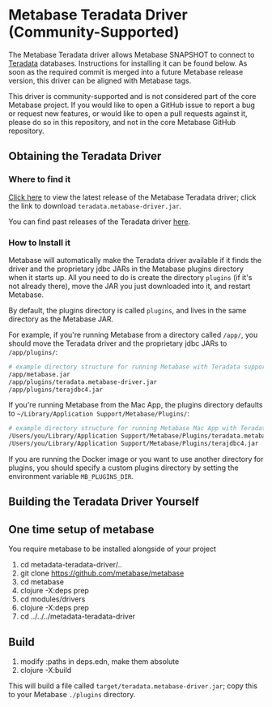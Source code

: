 # Metabase Teradata Driver (Community-Supported)

The Metabase Teradata driver allows Metabase SNAPSHOT to connect to [Teradata](https://www.teradata.com/) databases.
Instructions for installing it can be found below.
As soon as the required commit is merged into a future Metabase release version, this driver can be aligned with Metabase tags. 

This driver is community-supported and is not considered part of the
core Metabase project. If you would like to open a GitHub issue to
report a bug or request new features, or would like to open a pull
requests against it, please do so in this repository, and not in the
core Metabase GitHub repository.

## Obtaining the Teradata Driver

### Where to find it

[Click here](https://github.com/swisscom-bigdata/metabase-teradata-driver/releases/latest) to view the latest release of the Metabase Teradata driver; click the link to download `teradata.metabase-driver.jar`.

You can find past releases of the Teradata driver [here](https://github.com/swisscom-bigdata/metabase-teradata-driver/releases).


### How to Install it

Metabase will automatically make the Teradata driver available if it finds the driver and the proprietary jdbc JARs in the Metabase plugins directory when it starts up.
All you need to do is create the directory `plugins` (if it's not already there), move the JAR you just downloaded into it, and restart Metabase.

By default, the plugins directory is called `plugins`, and lives in the same directory as the Metabase JAR.

For example, if you're running Metabase from a directory called `/app/`, you should move the Teradata driver and the proprietary jdbc JARs to `/app/plugins/`:

```bash
# example directory structure for running Metabase with Teradata support
/app/metabase.jar
/app/plugins/teradata.metabase-driver.jar
/app/plugins/terajdbc4.jar
```

If you're running Metabase from the Mac App, the plugins directory defaults to `~/Library/Application Support/Metabase/Plugins/`:

```bash
# example directory structure for running Metabase Mac App with Teradata support
/Users/you/Library/Application Support/Metabase/Plugins/teradata.metabase-driver.jar
/Users/you/Library/Application Support/Metabase/Plugins/terajdbc4.jar
```

If you are running the Docker image or you want to use another directory for plugins, you should specify a custom plugins directory by setting the environment variable `MB_PLUGINS_DIR`.


## Building the Teradata Driver Yourself

## One time setup of metabase

You require metabase to be installed alongside of your project
1. cd metadata-teradata-driver/..
2. git clone https://github.com/metabase/metabase
3. cd metabase
4. clojure -X:deps prep
5. cd modules/drivers
6. clojure -X:deps prep
7. cd ../../../metadata-teradata-driver

## Build
1. modify :paths in deps.edn, make them absolute
2. clojure -X:build

This will build a file called `target/teradata.metabase-driver.jar`; copy this to your Metabase `./plugins` directory.
